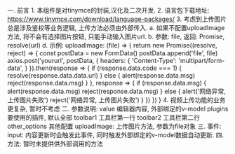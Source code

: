 一. 前言
    1. 本组件是对tinymce的封装,汉化及二次开发.
    2. 语言包下载地址: https://www.tinymce.com/download/language-packages/
    3. 考虑到上传图片总是涉及鉴权等业务逻辑, 上传方法必须由外部传入.
        a. 如果不配置uploadImage方法, 将不会有选择图片按钮, 只能手动输入图片url.
        b. 参数: file, 返回: Promise, resolve(url)
        d. 示例: 
            uploadImage: (file) => {
                return new Promise((resolve, reject) => {
                    const postData = new FormData()
                    postData.append('file', file)
                    axios.post('yoururl', postData, {
                        headers: {
                            'Content-Type': 'multipart/form-data',
                        }
                    }).then(response => {
                        if (response.data.code === 1) {
                            resolve(response.data.data.url)
                        } else {
                            alert(response.data.msg)
                            reject(response.data.msg)
                        }
                    }, response => {
                        if (response.data.msg) {
                            alert(response.data.msg)
                            reject(response.data.msg)
                        } else {
                            alert('网络异常, 上传图片失败')
                            reject('网络异常, 上传图片失败')
                        }
                    })
                })
            }
    4. 视频上传功能的业务更复杂, 暂时不考虑
二. 参数说明:
    value 编辑器内容, 外部绑定的v-model
    plugins 要使用的插件, 默认全部
    toolbar1 工具栏第一行
    toolbar2 工具栏第二行
    other_options 其他配置
    uploadImage: 上传图片方法, 参数为file对象
三. 事件: 
    input: 内容更新时会触发此事件, 同时触发外部绑定的v-model数据自动更新.
四. 方法: 
    暂时未提供供外部调用的方法